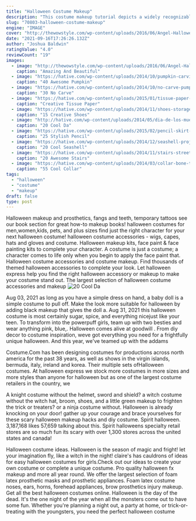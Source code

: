 ```yaml
---
title: "Halloween Costume Makeup"
description: "This costume makeup tutorial depicts a widely recognizable clown halloween makeup look for those interested in becoming the jokers main squeeze for an evening. Involving simple techniques"
slug: "70803-halloween-costume-makeup"
engine: "IMAGE"
cover: "http://thewowstyle.com/wp-content/uploads/2016/06/Angel-Halloween-Makeup.jpg"
date: "2021-09-16T17:26:26.132Z"
author: "Joshua Baldwin"
ratingValue: "4.0"
reviewCount: "19"
images:
  - image: "http://thewowstyle.com/wp-content/uploads/2016/06/Angel-Halloween-Makeup.jpg"
    caption: "Amazing And Beautiful"
  - image: "https://hative.com/wp-content/uploads/2014/10/pumpkin-carving-ideas/37-apple-core.jpg"
    caption: "40 Awesome Pumpkin"
  - image: "https://hative.com/wp-content/uploads/2014/10/no-carve-pumpkin-ideas/29-pirate-pumpkin.jpg"
    caption: "30 No Carve"
  - image: "https://hative.com/wp-content/uploads/2015/01/tissue-paper-crafts/13-tissue-paper-crafts.jpg"
    caption: "Creative Tissue Paper"
  - image: "https://hative.com/wp-content/uploads/2014/11/shoes-storage-ideas/1-basket-tower.jpg"
    caption: "15 Creative Shoes"
  - image: "http://hative.com/wp-content/uploads/2014/05/dia-de-los-muertos/18-dia-de-los-muertos-make-up.jpg"
    caption: "20 Cool Da"
  - image: "https://hative.com/wp-content/uploads/2015/02/pencil-skirt-ideas/18-stylish-pencil-skirt-ideas.jpg"
    caption: "25 Stylish Pencil"
  - image: "https://hative.com/wp-content/uploads/2014/12/seashell-project-ideas/8-seashell-flower.jpg"
    caption: "20 Cool Seashell"
  - image: "https://hative.com/wp-content/uploads/2014/11/stairs-street-art/17-stairs-street-art.jpg"
    caption: "20 Awesome Stairs"
  - image: "https://hative.com/wp-content/uploads/2014/03/collar-bone-tattoos/heart-beat-collar-bone-tattoo-50.jpg"
    caption: "55 Cool Collar"
tags:
  - "halloween"
  - "costume"
  - "makeup"
draft: false
type: post
---
```


Halloween makeup and prosthetics, fangs and teeth, temporary tattoos see our book section for great how-to makeup books! halloween costumes for men,women,kids, pets, and plus sizes find just the right character for your next halloween costume! halloween costume accessories - wigs, capes, hats and gloves and costume. Halloween makeup kits, face paint & face painting kits to complete your character. A costume is just a costume; a character comes to life only when you begin to apply the face paint that. Halloween costume accessories and costume makeup. Find thousands of themed halloween accessories to complete your look. Let halloween express help you find the right halloween accessory or makeup to make your costume stand out. The largest selection of halloween costume accessories and makeup
![20 Cool Da](http://hative.com/wp-content/uploads/2014/05/dia-de-los-muertos/18-dia-de-los-muertos-make-up.jpg "20 Cool Da")

Aug 03, 2021 as long as you have a simple dress on hand, a baby doll is a simple costume to pull off. Make the look more suitable for halloween by adding black makeup that gives the doll a. Aug 31, 2021 this halloween costume is most certainly sugar, spice, and everything nicejust like your teen. To transform into the powerpuff girls, team up with two besties and wear anything pink, blue,. Halloween comes alive at goodwill . From diy decor to costume inspiration, weve got everything you need for a frightfully unique halloween. And this year, we&#39;ve teamed up with the addams
<!--inArticleAds-->

<!--galleryOne-->

Costume.Com has been designing costumes for productions across north america for the past 38 years, as well as shows in the virgin islands, bermuda, italy, ireland and korea. Their multiple sets ofHalloween costumes. At halloween express we stock more costumes in more sizes and more styles than anyone for halloween but as one of the largest costume retailers in the country, we
<!--inArticleAds-->

<!--galleryTwo-->

A knight costume without the helmet, sword and shield? a witch costume without the witch hat, broom, shoes, and a little green makeup to frighten the trick or treaters? or a ninja costume without. Halloween is already knocking on your door! gather up your courage and brace yourselves for these scary halloween makeup hacks and diy costume. Spirit halloween. 3,187,168 likes  57,659 talking about this. Spirit halloweens specialty retail stores are so much fun its scary with over 1,300 stores across the united states and canada!
<!--galleryThree-->

Halloween costume ideas. Halloween is the season of magic and fright! let your imagination fly, like a witch in the night! claire's has cauldrons of ideas for easy halloween costumes for girls.Check out our ideas to create your own costume or complete a unique costume. Pro quality halloween fx makeup and more all year round. We offer the largest selection of foam latex prosthetic masks and prosthetic appliances.  Foam latex costume noses, ears, horns, forehead appliances, brow prosthetics injury makeup. Get all the best halloween costumes online. Halloween is the day of the dead. It's the one night of the year when all the monsters come out to have some fun. Whether you're planning a night out, a party at home, or trick-or-treating with the youngsters, you need the perfect halloween costume